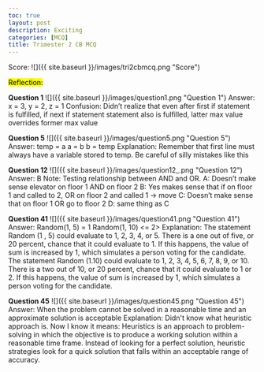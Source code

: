 ```yaml
---
toc: true
layout: post
description: Exciting
categories: [MCQ]
title: Trimester 2 CB MCQ
---
```


Score: 
![]({{ site.baseurl }}/images/tri2cbmcq.png "Score")


<mark>Reflection: </mark>

<strong>Question 1 </strong>
![]({{ site.baseurl }}/images/question1.png "Question 1")
Answer: x = 3, y = 2, z = 1 
Confusion: Didn’t realize that even after first if statement is fulfilled, if next if statement statement also is fulfilled, latter max value overrides former max value 

<strong>Question 5</strong>
![]({{ site.baseurl }}/images/question5.png "Question 5")
Answer: 
temp = a 
a = b 
b = temp 
Explanation: Remember that first line must always have a variable stored to temp. Be careful of silly mistakes like this

<strong>Question 12</strong>
![]({{ site.baseurl }}/images/question12_.png "Question 12")
Answer: B 
Note: Testing relationship between AND and OR. 
A: Doesn’t make sense elevator on floor 1 AND on floor 2 
B: Yes makes sense that if on floor 1 and called to 2, OR on floor 2 and called 1 → move 
C: Doesn’t make sense that on floor 1 OR go to floor 2 
D: same thing as C 

<strong>Question 41</strong>
![]({{ site.baseurl }}/images/question41.png "Question 41")
Answer: 
Random(1, 5) = 1 
Random(1, 10) <= 2>
Explanation: 
The statement Random (1 , 5) could evaluate to 1, 2, 3, 4, or 5. There is a one out of five, or 20 percent, chance that it could evaluate to 1. If this happens, the value of  sum is increased by 1, which simulates a person voting for the candidate.
The statement Random (1.10) could evaluate to 1, 2, 3, 4, 5, 6, 7, 8, 9, or 10. There is a two out of 10, or 20 percent, chance that it could evaluate to 1 or 2. If this happens, the value of  sum is increased by 1, which simulates a person voting for the candidate.

<strong>Question 45</strong>
![]({{ site.baseurl }}/images/question45.png "Question 45")
Answer: When the problem cannot be solved in a reasonable time and an approximate solution is acceptable
Explanation: Didn't know what heuristic approach is. Now I know it means: Heuristics is an approach to problem-solving in which the objective is to produce a working solution within a reasonable time frame. Instead of looking for a perfect solution, heuristic strategies look for a quick solution that falls within an acceptable range of accuracy.











